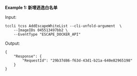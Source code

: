 **Example 1: 新增逃逸白名单**



Input: 

```
tccli tcss AddEscapeWhiteList --cli-unfold-argument  \
    --ImageIDs 045513497bb2 \
    --EventType "ESCAPE_DOCKER_API"
```

Output: 
```
{
    "Response": {
        "RequestId": "29b37d86-f63d-43d1-b21a-640e82965198"
    }
}
```

